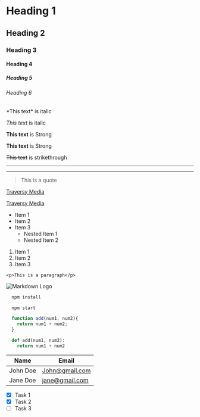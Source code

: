 <!-- Headings -->
# Heading 1
## Heading 2 
### Heading 3
#### Heading 4
##### Heading 5
###### Heading 6

<!-- Italics -->
\*This text* is italic

_This text_ is italic

<!-- Strong -->
**This text** is Strong

__This text__ is Strong

<!-- Strikethrough -->
~~This text~~ is strikethrough

<!-- Horizontal Rule -->

---
___

<!-- Blockquote -->
> This is a quote

<!-- Links -->

[Traversy Media](http://www.traversymedia.com)

[Traversy Media](http://www.traversymedia.com "Traversy Media")

<!-- UL -->

* Item 1
* Item 2
* Item 3
  * Nested Item 1
  * Nested Item 2

<!-- OL -->

1. Item 1
2. Item 2
3. Item 3

<!-- Inline Code Block -->
`<p>This is a paragraph</p>`

<!-- Images -->
![Markdown Logo](https://markdown-here.com/img/icon256.png)



<!-- Github Markdown -->

<!-- Code Blocks -->

```bash
  npm install

  npm start
```

```javascript
  function add(num1, num2){
    return num1 + num2;
  }
```

```python
  def add(num1, num2):
    return num1 + num2
```

<!-- Tables -->

| Name      | Email           |
|---------  | --------------- |
| John Doe  | John@gmail.com  |
| Jane Doe  | jane@gmail.com  |

<!--  Task Lists -->
* [x] Task 1
* [x] Task 2
* [ ] Task 3
